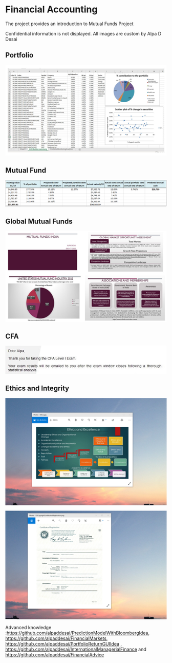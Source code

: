 # Financial Accounting

The project provides an introduction to Mutual Funds Project

Confidential information is not displayed. All images are custom by Alpa D Desai 

## Portfolio 
![image](PortfolioImage.jpg)

## Mutual Fund
![image](MutualFund.png)

## Global Mutual Funds
![image](MutualFundsAlpaDesai.jpg)

## CFA
![image](CFAExam.jpg)

## Ethics and Integrity
![image](EthicsandExcellence.png)

![image](USCopyrightCertificate.png)

Advanced knowledge :https://github.com/alpaddesai/PredictionModelWithBloombergIdea, https://github.com/alpaddesai/FinancialMarkets,  https://github.com/alpaddesai/PortfolioReturnGUIIdea ,  https://github.com/alpaddesai/InternationalManagerialFinance and https://github.com/alpaddesai/FinancialAdvice

